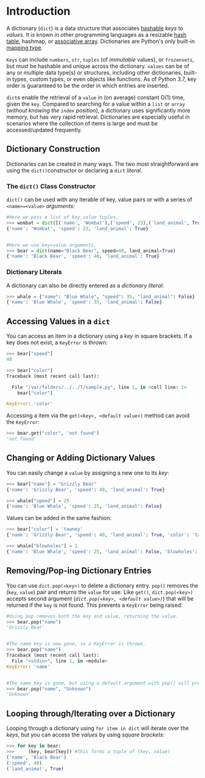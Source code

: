 # Introduction

A dictionary (`dict`) is a data structure that associates [hashable][term-hashable] _keys_ to _values_.
It is known in other programming languages as a resizable [hash table][hashtable-wikipedia], hashmap, or [associative array][associative-array].
Dictionaries are Python's only built-in [mapping type][mapping-types-dict].


`Keys` can include `numbers`, `str`, `tuples` (of _immutable_ values), or `frozensets`, but must be hashable and unique across the dictionary.
  `values` can be of any or multiple data type(s) or structures, including other dictionaries, built-in types, custom types, or even objects like functions.
As of Python 3.7, key order is guaranteed to be the order in which entries are inserted.


`dict`s enable the retrieval of a `value` in (on average) constant O(1) time, given the `key`.
Compared to searching for a value within a `list` or `array` (_without knowing the `index` position_), a dictionary uses significantly more memory, but has very rapid retrieval.
Dictionaries are especially useful in scenarios where the collection of items is large and must be accessed/updated frequently.


## Dictionary Construction

Dictionaries can be created in many ways.
The two most straightforward are using the `dict()`constructor or declaring a `dict` _literal_.


### The `dict()` Class Constructor

`dict()` can be used with any iterable of key, value pairs or with a series of `<name>=<value>` _arguments_:

```python
#Here we pass a list of key,value tuples.
>>> wombat = dict([('name', 'Wombat'),('speed', 23),('land_animal', True)])
{'name': 'Wombat', 'speed': 23, 'land_animal': True}


#Here we use key=value arguments.
>>> bear = dict(name="Black Bear", speed=40, land_animal=True)
{'name': 'Black Bear', 'speed': 40, 'land_animal': True}


```

### Dictionary Literals

A dictionary can also be directly entered as a _dictionary literal_:

```python
>>> whale = {"name": "Blue Whale", "speed": 35, "land_animal": False}
{'name': 'Blue Whale', 'speed': 35, 'land_animal': False}
```

## Accessing Values in a `dict`

You can access an item in a dictionary using a _key_ in square brackets.
If a key does not exist, a `KeyError` is thrown:

```python
>>> bear["speed"]
40

>>> bear["color"]
Traceback (most recent call last):

  File "/var/folders/../../T/sample.py", line 1, in <cell line: 1>
    bear["color"]

KeyError: 'color'
```

Accessing a item via the `get(<key>, <default value>)` method can avoid the `KeyError`:

```python
>>> bear.get("color", 'not found')
'not found'
```


## Changing or Adding Dictionary Values

You can easily change a `value` by assigning a new one to its _key_:

```python
>>> bear["name"] = "Grizzly Bear"
{'name': 'Grizzly Bear', 'speed': 40, 'land_animal': True}

>>> whale["speed"] = 25
{'name': 'Blue Whale', 'speed': 25, 'land_animal': False}
```

Values can be added in the same fashion:

```python
>>> bear["color"] = 'tawney'
{'name': 'Grizzly Bear', 'speed': 40, 'land_animal': True, 'color': 'tawney'}

>>> whale["blowholes"] = 1 
{'name': 'Blue Whale', 'speed': 25, 'land_animal': False, 'blowholes': 1}
```


## Removing/Pop-ing Dictionary Entries

You can use `dict.pop(<key>)` to delete a dictionary entry.
`pop()` removes the (`key`, `value`) pair and returns the `value` for use.
 Like `get()`, `dict.pop(<key>)` accepts second argument (_`dict.pop(<key>, <default value>)`_) that will be returned if the `key` is not found.
 This prevents a `KeyError` being raised:

```python
#Using pop removes both the key and value, returning the value.
>>> bear.pop("name")
'Grizzly Bear'


#The name key is now gone, so a KeyError is thrown.
>>> bear.pop("name")
Traceback (most recent call last):
  File "<stdin>", line 1, in <module>
KeyError: 'name'


#The name key is gone, but using a default argument with pop() will prevent a KeyError.
>>> bear.pop("name", "Unknown")
'Unknown'
```


## Looping through/Iterating over a Dictionary

Looping through a dictionary using `for item in dict` will iterate over the _keys_, but you can access the _values_ by using _square brackets_:

```python
>>> for key in bear:
>>>     (key, bear[key]) #this forms a tuple of (key, value)
('name', 'Black Bear')
('speed', 40)
('land_animal', True)
```

[associative-array]: https://en.wikipedia.org/wiki/Associative_array#:~:text=In%20computer%20science%2C%20an%20associative,a%20function%20with%20finite%20domain.
[hashtable-wikipedia]: https://en.wikipedia.org/wiki/Hash_table
[mapping-types-dict]: https://docs.python.org/3/library/stdtypes.html#mapping-types-dict
[term-hashable]: https://docs.python.org/3/glossary.html#term-hashable
